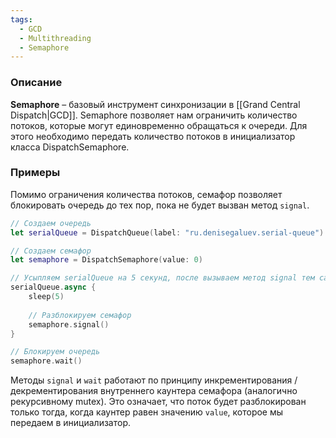 ```yaml
---
tags:
  - GCD
  - Multithreading
  - Semaphore
---
```

### Описание
**Semaphore** – базовый инструмент синхронизации в [[Grand Central Dispatch|GCD]]. Semaphore позволяет нам ограничить количество потоков, которые могут единовременно обращаться к очереди. Для этого необходимо передать количество потоков в инициализатор класса DispatchSemaphore.

### Примеры
Помимо ограничения количества потоков, семафор позволяет блокировать очередь до тех пор, пока не будет вызван метод `signal`.
```swift
// Создаем очередь
let serialQueue = DispatchQueue(label: "ru.denisegaluev.serial-queue")

// Создаем семафор
let semaphore = DispatchSemaphore(value: 0)

// Усыпляем serialQueue на 5 секунд, после вызываем метод signal тем самым
serialQueue.async {
	sleep(5)
	  
	// Разблокируем семафор    
	semaphore.signal()
}

// Блокируем очередь
semaphore.wait()
```
Методы `signal` и `wait` работают по принципу инкрементирования / декрементирования внутреннего каунтера семафора (аналогично рекурсивному mutex). Это означает, что поток будет разблокирован только тогда, когда каунтер равен значению `value`, которое мы передаем в инициализатор.